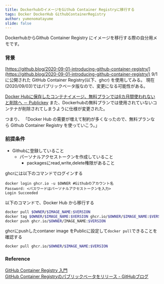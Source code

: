 ```yaml
---
title: DockerhubのイメージをGithub Container Registryに移行する
tags: Docker DockerHub GithubContainerRegistry
author: yumenomatayume
slide: false
---
```

DockerhubからGithub Container Registry にイメージを移行する際の自分用メモです。

### 背景
[https://github.blog/2020-09-01-introducing-github-container-registry/](https://github.blog/2020-09-01-introducing-github-container-registry/)
9/1 に公開された GitHub Container Registry(以下、ghcr) を使用してみる。
現在(2020/09/03)ではパブリックベータ版なので、変更になる可能性がある。

[Docker Hubに保存したコンテナイメージ、無料プランでは6カ月間使われないと削除へ － Publickey](https://www.publickey1.jp/blog/20/docker_hub6.html)
また、Dockerhubの無料プランでは使用されていないコンテナが削除されてしまうように仕様が変更された。

つまり、
「Docker Hub の需要が増えて制約が多くなったので、無料プランなら Github Container Registry を使っていこう。」

### 前提条件

- Githubに登録していること
    - パーソナルアクセストークンを作成していること
        - packagesにread,write,delete権限があること

ghcrには以下のコマンドでログインする

```console
docker login ghcr.io -u $OWNER #Githubのアカウント名
Password: <パスワードはパーソナルアクセストークンを入力> 
Login Succeeded
```

以下のコマンドで、Docker Hub から移行する

```bash
docker pull $OWNER/$IMAGE_NAME:$VERSION
docker tag $OWNER/$IMAGE_NAME:$VERSION ghcr.io/$OWNER/$IMAGE_NAME:$VERSION
docker push ghcr.io/$OWNER/IMAGE_NAME:$VERSION
```

ghcrにpushしたcontaner image をPublicに設定して`docker pull`できることを確認する

```bash
docker pull ghcr.io/$OWNER/$IMAGE_NAME:$VERSION
```

### Reference
[GitHub Container Registry 入門](https://www.kaizenprogrammer.com/entry/2020/09/03/060236)<br>
[GitHub Container Registryのパブリックベータをリリース - GitHubブログ](https://github.blog/jp/2020-09-07-introducing-github-container-registry/)

